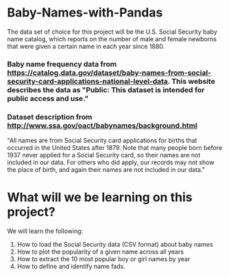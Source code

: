 # Baby-Names-with-Pandas
The data set of choice for this project  will be the U.S. Social Security baby name catalog, which reports on the number of male and female newborns that were given a certain name in each year since 1880.
### Baby name frequency data from https://catalog.data.gov/dataset/baby-names-from-social-security-card-applications-national-level-data. This website describes the data as "Public: This dataset is intended for public access and use."
### Dataset description from http://www.ssa.gov/oact/babynames/background.html
"All names are from Social Security card applications for births that occurred in the United States after 1879. Note that many people born before 1937 never applied for a Social Security card, so their names are not included in our data. For others who did apply, our records may not show the place of birth, and again their names are not included in our data."
# What will we be learning on this project?
We will learn the following:
1. How to load the Social Security data (CSV format) about baby names
2. How to plot the popularity of a given name across all years
3. How to extract the 10 most popular boy or girl names by year
4. How to define and identify name fads.
